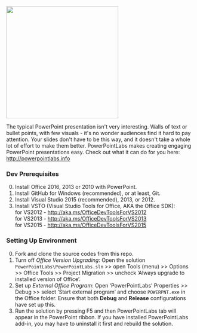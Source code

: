 <img src="https://raw.githubusercontent.com/PowerPointLabs/powerpointlabs/master/PowerPointLabsInstallerUi/PowerPointLabsInstallerUi/Resources/logo.png" width='300'>

The typical PowerPoint presentation isn't very interesting. Walls of text or bullet points, with few visuals - it's no wonder audiences find it hard to pay attention.
Your slides don't have to be this way, and it doesn't take a whole lot of effort to make them better.
PowerPointLabs makes creating engaging PowerPoint presentations easy. Check out what it can do for you here: http://powerpointlabs.info

### Dev Prerequisites
0. Install Office 2016, 2013 or 2010 with PowerPoint.
1. Install GitHub for Windows (recommended), or at least, Git.
2. Install Visual Studio 2015 (recommended), 2013, or 2012.
3. Install VSTO (Visual Studio Tools for Office, AKA the Office SDK):<br>
   for VS2012 - http://aka.ms/OfficeDevToolsForVS2012<br>
   for VS2013 - http://aka.ms/OfficeDevToolsForVS2013<br>
   for VS2015 - http://aka.ms/OfficeDevToolsForVS2015<br>

### Setting Up Environment
0. Fork and clone the source codes from this repo.
1. Turn off *Office Version Upgrading*: Open the solution `PowerPointLabs\PowerPointLabs.sln` >> open Tools (menu) >> Options >> Office Tools >> Project Migration >> uncheck ‘Always upgrade to installed version of Office’.
2. Set up *External Office Program*: Open ‘PowerPointLabs’ Properties >> Debug >> select ‘Start external program’ and choose `POWERPNT.exe` in the Office folder. Ensure that both **Debug** and **Release** configurations have set up this.
3. Run the solution by pressing F5 and then PowerPointLabs tab will appear in the PowerPoint ribbon. If you have installed PowerPointLabs add-in, you may have to uninstall it first and rebuild the solution.
